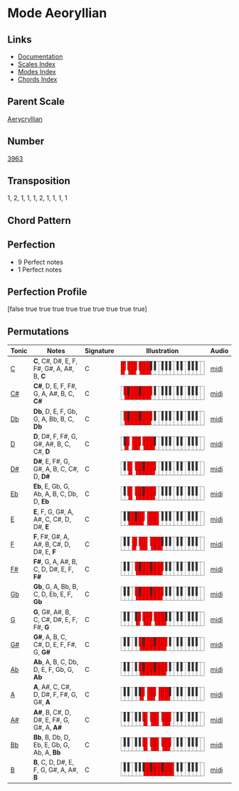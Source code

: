 # Mode Aeoryllian

## Links

- [Documentation](README.md)
- [Scales Index](Scales.md)
- [Modes Index](Modes.md)
- [Chords Index](Chords.md)

## Parent Scale

[Aerycryllian](ScaleAerycryllian.md)

## Number

[3963](https://ianring.com/musictheory/scales/3963)

## Transposition

1, 2, 1, 1, 1, 2, 1, 1, 1, 1

## Chord Pattern



## Perfection

- 9 Perfect notes
- 1 Perfect notes

## Perfection Profile

[false true true true true true true true true true]

## Permutations

| Tonic | Notes | Signature | Illustration | Audio |
|-------|-------|-----------|--------------|-------|
| [C](ModeCNaturalAeoryllian.md) | **C**, C#, D#, E, F, F#, G#, A, A#, B, **C** | C | ![CNaturalAeoryllian](ModeCNaturalAeoryllian.png) | [midi](https://github.com/edipermadi/music/blob/main/docs/ModeCNaturalAeoryllian.mid?raw=true) |
| [C#](ModeCSharpAeoryllian.md) | **C#**, D, E, F, F#, G, A, A#, B, C, **C#** | C | ![CSharpAeoryllian](ModeCSharpAeoryllian.png) | [midi](https://github.com/edipermadi/music/blob/main/docs/ModeCSharpAeoryllian.mid?raw=true) |
| [Db](ModeDFlatAeoryllian.md) | **Db**, D, E, F, Gb, G, A, Bb, B, C, **Db** | C | ![DFlatAeoryllian](ModeDFlatAeoryllian.png) | [midi](https://github.com/edipermadi/music/blob/main/docs/ModeDFlatAeoryllian.mid?raw=true) |
| [D](ModeDNaturalAeoryllian.md) | **D**, D#, F, F#, G, G#, A#, B, C, C#, **D** | C | ![DNaturalAeoryllian](ModeDNaturalAeoryllian.png) | [midi](https://github.com/edipermadi/music/blob/main/docs/ModeDNaturalAeoryllian.mid?raw=true) |
| [D#](ModeDSharpAeoryllian.md) | **D#**, E, F#, G, G#, A, B, C, C#, D, **D#** | C | ![DSharpAeoryllian](ModeDSharpAeoryllian.png) | [midi](https://github.com/edipermadi/music/blob/main/docs/ModeDSharpAeoryllian.mid?raw=true) |
| [Eb](ModeEFlatAeoryllian.md) | **Eb**, E, Gb, G, Ab, A, B, C, Db, D, **Eb** | C | ![EFlatAeoryllian](ModeEFlatAeoryllian.png) | [midi](https://github.com/edipermadi/music/blob/main/docs/ModeEFlatAeoryllian.mid?raw=true) |
| [E](ModeENaturalAeoryllian.md) | **E**, F, G, G#, A, A#, C, C#, D, D#, **E** | C | ![ENaturalAeoryllian](ModeENaturalAeoryllian.png) | [midi](https://github.com/edipermadi/music/blob/main/docs/ModeENaturalAeoryllian.mid?raw=true) |
| [F](ModeFNaturalAeoryllian.md) | **F**, F#, G#, A, A#, B, C#, D, D#, E, **F** | C | ![FNaturalAeoryllian](ModeFNaturalAeoryllian.png) | [midi](https://github.com/edipermadi/music/blob/main/docs/ModeFNaturalAeoryllian.mid?raw=true) |
| [F#](ModeFSharpAeoryllian.md) | **F#**, G, A, A#, B, C, D, D#, E, F, **F#** | C | ![FSharpAeoryllian](ModeFSharpAeoryllian.png) | [midi](https://github.com/edipermadi/music/blob/main/docs/ModeFSharpAeoryllian.mid?raw=true) |
| [Gb](ModeGFlatAeoryllian.md) | **Gb**, G, A, Bb, B, C, D, Eb, E, F, **Gb** | C | ![GFlatAeoryllian](ModeGFlatAeoryllian.png) | [midi](https://github.com/edipermadi/music/blob/main/docs/ModeGFlatAeoryllian.mid?raw=true) |
| [G](ModeGNaturalAeoryllian.md) | **G**, G#, A#, B, C, C#, D#, E, F, F#, **G** | C | ![GNaturalAeoryllian](ModeGNaturalAeoryllian.png) | [midi](https://github.com/edipermadi/music/blob/main/docs/ModeGNaturalAeoryllian.mid?raw=true) |
| [G#](ModeGSharpAeoryllian.md) | **G#**, A, B, C, C#, D, E, F, F#, G, **G#** | C | ![GSharpAeoryllian](ModeGSharpAeoryllian.png) | [midi](https://github.com/edipermadi/music/blob/main/docs/ModeGSharpAeoryllian.mid?raw=true) |
| [Ab](ModeAFlatAeoryllian.md) | **Ab**, A, B, C, Db, D, E, F, Gb, G, **Ab** | C | ![AFlatAeoryllian](ModeAFlatAeoryllian.png) | [midi](https://github.com/edipermadi/music/blob/main/docs/ModeAFlatAeoryllian.mid?raw=true) |
| [A](ModeANaturalAeoryllian.md) | **A**, A#, C, C#, D, D#, F, F#, G, G#, **A** | C | ![ANaturalAeoryllian](ModeANaturalAeoryllian.png) | [midi](https://github.com/edipermadi/music/blob/main/docs/ModeANaturalAeoryllian.mid?raw=true) |
| [A#](ModeASharpAeoryllian.md) | **A#**, B, C#, D, D#, E, F#, G, G#, A, **A#** | C | ![ASharpAeoryllian](ModeASharpAeoryllian.png) | [midi](https://github.com/edipermadi/music/blob/main/docs/ModeASharpAeoryllian.mid?raw=true) |
| [Bb](ModeBFlatAeoryllian.md) | **Bb**, B, Db, D, Eb, E, Gb, G, Ab, A, **Bb** | C | ![BFlatAeoryllian](ModeBFlatAeoryllian.png) | [midi](https://github.com/edipermadi/music/blob/main/docs/ModeBFlatAeoryllian.mid?raw=true) |
| [B](ModeBNaturalAeoryllian.md) | **B**, C, D, D#, E, F, G, G#, A, A#, **B** | C | ![BNaturalAeoryllian](ModeBNaturalAeoryllian.png) | [midi](https://github.com/edipermadi/music/blob/main/docs/ModeBNaturalAeoryllian.mid?raw=true) |
